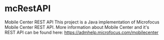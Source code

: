 # mcRestAPI
Mobile Center REST API
This project is a Java implementation of Microfocus Mobile Center REST API.
More information about Mobile Center and it's REST API can be found here: https://admhelp.microfocus.com/mobilecenter
